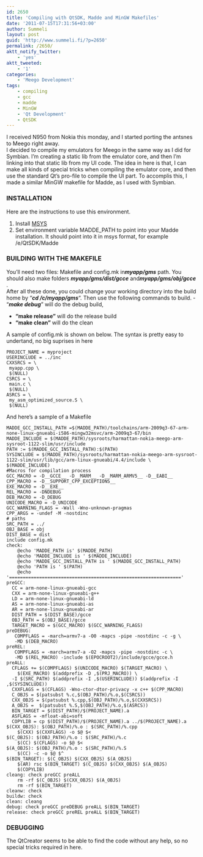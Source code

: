 ```yaml
---
id: 2650
title: 'Compiling with QtSDK, Madde and MinGW Makefiles'
date: '2011-07-15T17:31:56+03:00'
author: Summeli
layout: post
guid: 'http://www.summeli.fi/?p=2650'
permalink: /2650/
aktt_notify_twitter:
    - 'yes'
aktt_tweeted:
    - '1'
categories:
    - 'Meego Development'
tags:
    - compiling
    - gcc
    - madde
    - MinGW
    - 'Qt Development'
    - QtSDK
---
```


I received N950 from Nokia this monday, and I started porting the antsnes to Meego right away.  
I decided to compile my emulators for Meego in the same way as I did for Symbian. I’m creating a static lib from the emulator core, and then I’m linking into that static lib from my UI code. The idea in here is that, I can make all kinds of special tricks when compiling the emulator core, and then use the standard Qt’s pro-file to compile the UI part. To accomplis this, I made a similar MinGW makefile for Madde, as I used with Symbian.  

### INSTALLATION   
Here are the instructions to use this environment.

1. Install [MSYS](http://www.mingw.org/wiki/msys)
2. Set environment variable MADDE\_PATH to point into your Madde installation. It should point into it in msys format, for example /e/QtSDK/Madde

### BUILDING WITH THE MAKEFILE     
You’ll need two files: Makefile and config.mk in***myapp/gms*** path. You should also make folders ***myapp/gms/dist/gcce*** and***myapp/gms/obj/gcce*** .  
After all these done, you could change your working directory into the build home by “***cd /c/myapp/gms***“. Then use the following commands to build. - “***make debug***” will do the debug build,
- **“make release”** will do the release build
- **“make clean”** will do the clean

A sample of config.mk is shown on below. The syntax is pretty easy to undertand, no big suprises in here

```
PROJECT_NAME = myproject
USERINCLUDE = ../inc
CXXSRCS = \
 myapp.cpp \
 $(NULL)
CSRCS = \
 main.c \
 $(NULL)
ASRCS = \
 my_asm_optimized_source.S \
 $(NULL)
```

And here’s a sample of a Makefile

```
MADDE_GCC_INSTALL_PATH =$(MADDE_PATH)/toolchains/arm-2009q3-67-arm-none-linux-gnueabi-i586-mingw32msvc/arm-2009q3-67/bin
MADDE_INCLUDE = $(MADDE_PATH)/sysroots/harmattan-nokia-meego-arm-sysroot-1122-slim/usr/include
PATH := $(MADDE_GCC_INSTALL_PATH):$(PATH)
SYSINCLUDE = $(MADDE_PATH)/sysroots/harmattan-nokia-meego-arm-sysroot-1122-slim/usr/lib/gcc/arm-linux-gnueabi/4.4/include \
$(MADDE_INCLUDE)
#Macros for compilation process
GCC_MACRO = -D__GCCE__ -D__MARM__ -D__MARM_ARMV5__ -D__EABI__
CPP_MACRO = -D__SUPPORT_CPP_EXCEPTIONS__
EXE_MACRO = -D__EXE__
REL_MACRO = -DNDEBUG
DEB_MACRO = -D_DEBUG
UNICODE_MACRO = -D_UNICODE
GCC_WARNING_FLAGS = -Wall -Wno-unknown-pragmas
CPP_ARGS = -undef -M -nostdinc
# paths
SRC_PATH = ../
OBJ_BASE = obj
DIST_BASE = dist
include config.mk
check:
	@echo 'MADDE_PATH is' $(MADDE_PATH)
	@echo 'MADDE_INCLUDE is ' $(MADDE_INCLUDE)
	@echo 'MADDE_GCC_INSTALL_PATH is ' $(MADDE_GCC_INSTALL_PATH)
	@echo 'PATH is ' $(PATH)
	@echo '==============================================================='
preGCC:
  CC = arm-none-linux-gnueabi-gcc
  CXX = arm-none-linux-gnueabi-g++
  LD = arm-none-linux-gnueabi-ld
  AS = arm-none-linux-gnueabi-as
  AR = arm-none-linux-gnueabi-ar
  DIST_PATH = $(DIST_BASE)/gcce
  OBJ_PATH = $(OBJ_BASE)/gcce
  TARGET_MACRO = $(GCC_MACRO) $(GCC_WARNING_FLAGS)
preDEBUG:
   COMPFLAGS = -march=armv7-a -O0 -mapcs -pipe -nostdinc -c -g \
   -MD $(DEB_MACRO)
preREL:
   COMPFLAGS = -march=armv7-a -O2 -mapcs -pipe -nostdinc -c \
   -MD $(REL_MACRO) -include $(EPOCROOT2)/include/gcce/gcce.h
preALL:
  CFLAGS += $(COMPFLAGS) $(UNICODE_MACRO) $(TARGET_MACRO) \
	$(EXE_MACRO) $(addprefix -D ,$(PRJ_MACRO)) \
  -I $(SRC_PATH) $(addprefix -I ,$(USERINCLUDE)) $(addprefix -I ,$(SYSINCLUDE))
  CXXFLAGS = $(CFLAGS) -Wno-ctor-dtor-privacy -x c++ $(CPP_MACRO)
  C_OBJS = $(patsubst %.c,$(OBJ_PATH)/%.o,$(CSRCS))
  CXX_OBJS = $(patsubst %.cpp,$(OBJ_PATH)/%.o,$(CXXSRCS))
  A_OBJS =  $(patsubst %.S,$(OBJ_PATH)/%.o,$(ASRCS))
  BIN_TARGET = $(DIST_PATH)/$(PROJECT_NAME).a
  ASFLAGS = -mfloat-abi=soft
  COPYLIB = cp $(DIST_PATH)/$(PROJECT_NAME).a ../$(PROJECT_NAME).a
$(CXX_OBJS): $(OBJ_PATH)/%.o : $(SRC_PATH)/%.cpp
	$(CXX) $(CXXFLAGS) -o $@ $<
$(C_OBJS): $(OBJ_PATH)/%.o : $(SRC_PATH)/%.c
	$(CC) $(CFLAGS) -o $@ $<
$(A_OBJS): $(OBJ_PATH)/%.o : $(SRC_PATH)/%.S
	$(CC) -c -o $@ $^
$(BIN_TARGET): $(C_OBJS) $(CXX_OBJS) $(A_OBJS)
	$(AR) rsc $(BIN_TARGET) $(C_OBJS) $(CXX_OBJS) $(A_OBJS)
	$(COPYLIB)
cleang: check preGCC preALL
	rm -rf $(C_OBJS) $(CXX_OBJS) $(A_OBJS)
	rm -rf $(BIN_TARGET)
cleanw: check
buildw: check
clean: cleang
debug: check preGCC preDEBUG preALL $(BIN_TARGET)
release: check preGCC preREL preALL $(BIN_TARGET)
```

### DEBUGGING     
The QtCreator seems to be able to find the code without any help, so no special tricks required in here.
